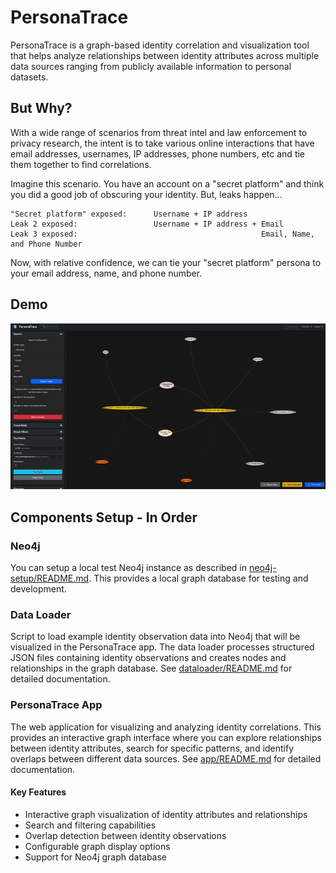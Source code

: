 # PersonaTrace

PersonaTrace is a graph-based identity correlation and visualization tool that helps analyze relationships between identity attributes across multiple data sources ranging from publicly available information to personal datasets.

## But Why?

With a wide range of scenarios from threat intel and law enforcement to privacy research, the intent is to take various online interactions that have email addresses, usernames, IP addresses, phone numbers, etc and tie them together to find correlations. 

Imagine this scenario. You have an account on a "secret platform" and think you did a good job of obscuring your identity. But, leaks happen...

```text
"Secret platform" exposed:      Username + IP address
Leak 2 exposed:                 Username + IP address + Email
Leak 3 exposed:                                         Email, Name, and Phone Number
```

Now, with relative confidence, we can tie your "secret platform" persona to your email address, name, and phone number.

## Demo

![PersonaTrace Demo](assets/demo.gif)

## Components Setup - In Order

### Neo4j

You can setup a local test Neo4j instance as described in [neo4j-setup/README.md](neo4j-setup/README.md). This provides a local graph database for testing and development.

### Data Loader

Script to load example identity observation data into Neo4j that will be visualized in the PersonaTrace app. The data loader processes structured JSON files containing identity observations and creates nodes and relationships in the graph database. See [dataloader/README.md](dataloader/README.md) for detailed documentation.

### PersonaTrace App

The web application for visualizing and analyzing identity correlations. This provides an interactive graph interface where you can explore relationships between identity attributes, search for specific patterns, and identify overlaps between different data sources. See [app/README.md](app/README.md) for detailed documentation.

#### Key Features

- Interactive graph visualization of identity attributes and relationships
- Search and filtering capabilities
- Overlap detection between identity observations
- Configurable graph display options
- Support for Neo4j graph database
